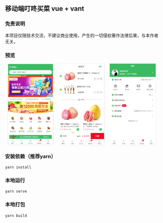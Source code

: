 ## 移动端叮咚买菜 vue + vant

### 免责说明
本项目仅限技术交流，不建议商业使用，产生的一切侵权著作法律后果，与本作者无关。

### 预览
<div style="width:100%;display:flex;justify-content:space-around;">
  <img src="./preview/home.png" width="30%" alt="">
  <img src="./preview/cart.png" width="30%" alt="">
  <img src="./preview/mine.png" width="30%" alt="">
</div>

### 安装依赖（推荐yarn）
```
yarn install
```

### 本地运行
```
yarn serve
```

### 本地打包
```
yarn build
```


